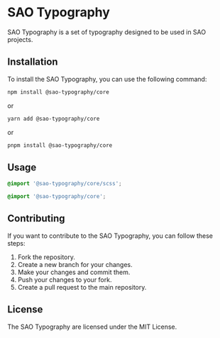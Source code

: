 # SAO Typography

SAO Typography is a set of typography designed to be used in SAO projects.

## Installation

To install the SAO Typography, you can use the following command:

```bash
npm install @sao-typography/core
```

or

```bash
yarn add @sao-typography/core
```

or

```bash
pnpm install @sao-typography/core
```

## Usage

```scss
@import '@sao-typography/core/scss';
```

```css
@import '@sao-typography/core';
```

## Contributing

If you want to contribute to the SAO Typography, you can follow these steps:

1. Fork the repository.
2. Create a new branch for your changes.
3. Make your changes and commit them.
4. Push your changes to your fork.
5. Create a pull request to the main repository.

## License

The SAO Typography are licensed under the MIT License.
